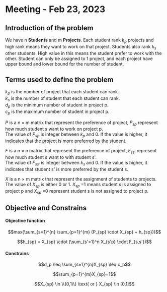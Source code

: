 # Meeting - Feb 23, 2023

## Introduction of the problem
We have n **Students** and m **Projects**. Each student rank $k_p$ projects and high rank means they want to work on that project. 
Students also rank $k_s$ other students. High value in this means the student prefer to work with the other. 
Student can only be assigned to 1 project, and each project have upper bound and lower bound for the number of student.

## Terms used to define the problem
$k_p$ is the number of project that each student can rank. <br>
$k_s$ is the number of student that each student can rank. <br>
$d_p$ is the minimum number of student in project p. <br>
$c_p$ is the maximum number of student in project p. <br>

$P$ is a n $\times$ m matrix that represent the preference of project, $P_{sp}$ represent how much student s want to work on project p. <br>
The value of $P_{sp}$ is integer between $k_p$ and 0. If the value is higher, it indicates that the project is more preferred by the student. <br>

$F$ is a n $\times$ n matrix that represent the preference of project, $F_{ss'}$ represent how much student s want to with student s'. <br>
The value of $F_{ss'}$ is integer between $k_s$ and 0. If the value is higher, it indicates that student s' is more preferred by the student s. <br>

$X$ is a n $\times$ m matrix that represent the assignment of students to projects. <br>
The value of $X_{sp}$ is either 0 or 1. $X_{sp}$ =1 means student s is assigned to project p and $X_{sp}$ =0 represent student s is not assigned to project p. <br>

## Objective and Constrains
#### Objective function
$$max(\sum_{s=1}^{n} \sum_{p=1}^{m} (P_{sp} \cdot X_{sp} + h_{sp}))$$

$$h_{sp} = X_{sp} \cdot (\sum_{s'=1}^n X_{s'p} \cdot F_{s,s'})$$

#### Constrains
$$d_p \leq \sum_{s=1}^{n}X_{sp} \leq c_p$$

$$\sum_{p=1}^{m}X_{sp}=1$$

$$X_{sp} \in \\{0,1\\} \text{ or } X_{sp} \in [0,1]$$
